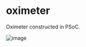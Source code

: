 # oximeter
Oximeter constructed in PSoC.

![image](https://user-images.githubusercontent.com/43273225/129489863-9a4e1d67-d253-4168-9f78-1731dbe79806.png)

